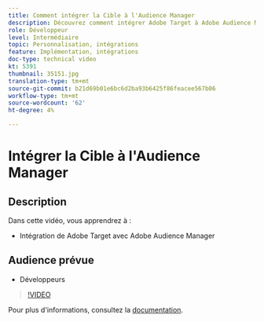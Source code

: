 ```yaml
---
title: Comment intégrer la Cible à l'Audience Manager
description: Découvrez comment intégrer Adobe Target à Adobe Audience Manager.
role: Développeur
level: Intermédiaire
topic: Personnalisation, intégrations
feature: Implémentation, intégrations
doc-type: technical video
kt: 5391
thumbnail: 35151.jpg
translation-type: tm+mt
source-git-commit: b21d69b01e6bc6d2ba93b6425f86feacee567b06
workflow-type: tm+mt
source-wordcount: '62'
ht-degree: 4%

---
```



# Intégrer la Cible à l&#39;Audience Manager

## Description

Dans cette vidéo, vous apprendrez à :

* Intégration de Adobe Target avec Adobe Audience Manager

## Audience prévue

* Développeurs

>[!VIDEO](https://video.tv.adobe.com/v/35151/?quality=12)

Pour plus d&#39;informations, consultez la [documentation](https://docs.adobe.com/content/help/en/audience-manager/user-guide/implementation-integration-guides/integration-other-solutions/aam-target-integration.html).
